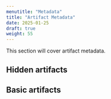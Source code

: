 ```yaml
---
menutitle: "Metadata"
title: "Artifact Metadata"
date: 2025-01-25
draft: true
weight: 55
---
```


This section will cover artifact metadata.

## Hidden artifacts

## Basic artifacts


